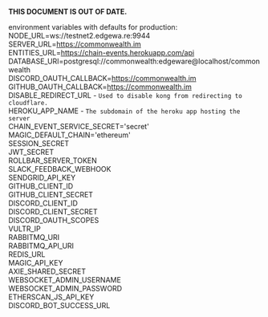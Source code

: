 **THIS DOCUMENT IS OUT OF DATE.**

environment variables with defaults for production:\
NODE_URL=ws://testnet2.edgewa.re:9944\
SERVER_URL=https://commonwealth.im \
ENTITIES_URL=https://chain-events.herokuapp.com/api \
DATABASE_URI=postgresql://commonwealth:edgeware@localhost/commonwealth \
DISCORD_OAUTH_CALLBACK=https://commonwealth.im \
GITHUB_OAUTH_CALLBACK=https://commonwealth.im \
DISABLE_REDIRECT_URL - `Used to disable kong from redirecting to cloudflare.`\
HEROKU_APP_NAME - `The subdomain of the heroku app hosting the server`\
CHAIN_EVENT_SERVICE_SECRET='secret'\
MAGIC_DEFAULT_CHAIN='ethereum'\
SESSION_SECRET \
JWT_SECRET\
ROLLBAR_SERVER_TOKEN\
SLACK_FEEDBACK_WEBHOOK\
SENDGRID_API_KEY\
GITHUB_CLIENT_ID\
GITHUB_CLIENT_SECRET\
DISCORD_CLIENT_ID\
DISCORD_CLIENT_SECRET\
DISCORD_OAUTH_SCOPES\
VULTR_IP\
RABBITMQ_URI\
RABBITMQ_API_URI\
REDIS_URL\
MAGIC_API_KEY\
AXIE_SHARED_SECRET\
WEBSOCKET_ADMIN_USERNAME\
WEBSOCKET_ADMIN_PASSWORD\
ETHERSCAN_JS_API_KEY\
DISCORD_BOT_SUCCESS_URL